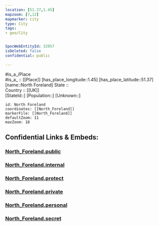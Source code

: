 ```yaml
---
location: [51.37,1.45] 
mapzoom: [7,12] 
mapmarker: city 
type: City
tags:
- geo/City


SpocWebEntityId: 32957
isDeleted: false
confidential: public

---
```

#is_a_/Place  
#is_a_ :: [[Place]] 
[has_place_longitude::1.45] 
[has_place_latitude::51.37] 
[name::North Foreland] 
State ::  
Country :: [[UK]]  
[StateId::] 
[Population::] 
[Unknown::] 


```leaflet
id: North Foreland
coordinates: [[North_Foreland]] 
markerFile: [[North_Foreland]] 
defaultZoom: 11 
maxZoom: 18
```


## Confidential Links & Embeds: 

### [North_Foreland.public](/_public/\Earth\Continent\Europe\Europe~North\UK\England\Regions~England\South_East_England\KentNorth_Foreland.public.md) 

### [North_Foreland.internal](/_internal/\Earth\Continent\Europe\Europe~North\UK\England\Regions~England\South_East_England\KentNorth_Foreland.internal.md) 

### [North_Foreland.protect](/_protect/\Earth\Continent\Europe\Europe~North\UK\England\Regions~England\South_East_England\KentNorth_Foreland.protect.md) 

### [North_Foreland.private](/_private/\Earth\Continent\Europe\Europe~North\UK\England\Regions~England\South_East_England\KentNorth_Foreland.private.md) 

### [North_Foreland.personal](/_personal/\Earth\Continent\Europe\Europe~North\UK\England\Regions~England\South_East_England\KentNorth_Foreland.personal.md) 

### [North_Foreland.secret](/_secret/\Earth\Continent\Europe\Europe~North\UK\England\Regions~England\South_East_England\KentNorth_Foreland.secret.md)

